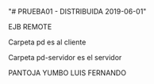 "# PRUEBA01 - DISTRIBUIDA 2019-06-01"  

EJB REMOTE 

Carpeta pd es al cliente

Carpeta pd-servidor es el servidor

PANTOJA YUMBO LUIS FERNANDO
